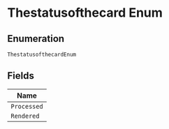 
# Thestatusofthecard Enum

## Enumeration

`ThestatusofthecardEnum`

## Fields

| Name |
|  --- |
| `Processed` |
| `Rendered` |

